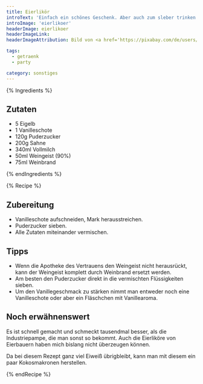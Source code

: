 ```yaml
---
title: Eierlikör
introText: 'Einfach ein schönes Geschenk. Aber auch zum sleber trinken verdammt lecker.'
introImage: 'eierlikoer'
headerImage: eierlikoer
headerImageLink:
headerImageAttribution: Bild von <a href='https://pixabay.com/de/users/ritae-19628/?utm_source=link-attribution&amp;utm_medium=referral&amp;utm_campaign=image&amp;utm_content=1902338'>RitaE</a> auf <a href='https://pixabay.com/de/?utm_source=link-attribution&amp;utm_medium=referral&amp;utm_campaign=image&amp;utm_content=1902338'>Pixabay</a>

tags:
  - getraenk
  - party

category: sonstiges
---
```


{% Ingredients %}

  ## Zutaten

  - 5 Eigelb
  - 1 Vanilleschote
  - 120g Puderzucker
  - 200g Sahne
  - 340ml Vollmilch
  - 50ml Weingeist (90%)
  - 75ml Weinbrand

{% endIngredients %}

{% Recipe %}

## Zubereitung

- Vanilleschote aufschneiden, Mark herausstreichen.
- Puderzucker sieben.
- Alle Zutaten miteinander vermischen.

## Tipps

- Wenn die Apotheke des Vertrauens den Weingeist nicht herausrückt, kann der Weingeist komplett durch Weinbrand ersetzt werden.
- Am besten den Puderzucker direkt in die vermischten Flüssigkeiten sieben.
- Um den Vanillegeschmack zu stärken nimmt man entweder noch eine Vanilleschote oder aber ein Fläschchen mit Vanillearoma.

## Noch erwähnenswert

Es ist schnell gemacht und schmeckt tausendmal besser, als die Industriepampe, die man sonst so bekommt. Auch die Eierliköre von Eierbauern haben mich bislang nicht überzeugen können.

Da bei diesem Rezept ganz viel Eiweiß übrigbleibt, kann man mit diesem ein paar Kokosmakronen herstellen.

{% endRecipe %}
